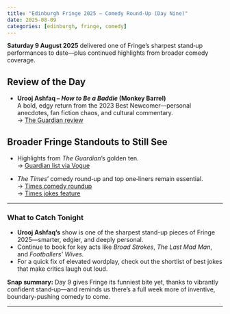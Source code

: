 ```yaml
---
title: "Edinburgh Fringe 2025 – Comedy Round‑Up (Day Nine)"
date: 2025-08-09
categories: [edinburgh, fringe, comedy]
---
```


**Saturday 9 August 2025** delivered one of Fringe’s sharpest stand‑up performances to date—plus continued highlights from broader comedy coverage.

## Review of the Day

- **Urooj Ashfaq – _How to Be a Baddie_ (Monkey Barrel)**  
  A bold, edgy return from the 2023 Best Newcomer—personal anecdotes, fan fiction chaos, and cultural commentary.  
  → [The Guardian review](https://www.theguardian.com/stage/2025/aug/09/urooj-ashfaq-how-to-be-a-baddie-review-monkey-barrel-edinburgh)

## Broader Fringe Standouts to Still See

- Highlights from *The Guardian*’s golden ten.  
  → [Guardian list via Vogue](https://www.vogue.com/article/10-standout-acts-from-2025-edinburgh-fringe-festival?utm_source=chatgpt.com)

- *The Times*’ comedy round‑up and top one‑liners remain essential.  
  → [Times comedy roundup](https://www.thetimes.co.uk/article/edinburgh-fringe-festival-2025-best-comedy-shows-ranked-xzd2kjplw?utm_source=chatgpt.com)  
  → [Times jokes feature](https://www.thetimes.co.uk/article/the-best-jokes-of-edinburgh-fringe-2025-xkh5qg5kb?utm_source=chatgpt.com)

---

### What to Catch Tonight

- **Urooj Ashfaq’s** show is one of the sharpest stand-up pieces of Fringe 2025—smarter, edgier, and deeply personal.  
- Continue to book for key acts like *Broad Strokes*, *The Last Mad Man*, and *Footballers’ Wives*.  
- For a quick fix of elevated wordplay, check out the shortlist of best jokes that make critics laugh out loud.

**Snap summary:** Day 9 gives Fringe its funniest bite yet, thanks to vibrantly confident stand‑up—and reminds us there’s a full week more of inventive, boundary-pushing comedy to come.

---
